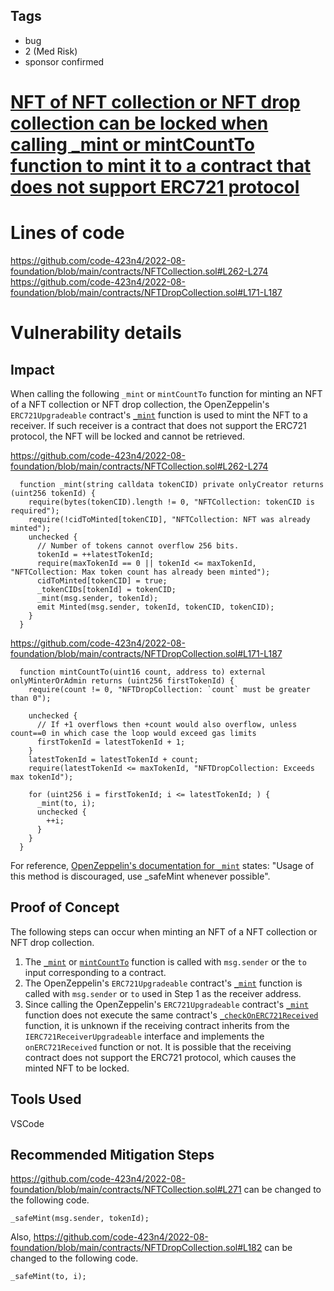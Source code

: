 ## Tags

- bug
- 2 (Med Risk)
- sponsor confirmed

# [NFT of NFT collection or NFT drop collection can be locked when calling _mint or mintCountTo function to mint it to a contract that does not support ERC721 protocol](https://github.com/code-423n4/2022-08-foundation-findings/issues/183) 

# Lines of code

https://github.com/code-423n4/2022-08-foundation/blob/main/contracts/NFTCollection.sol#L262-L274
https://github.com/code-423n4/2022-08-foundation/blob/main/contracts/NFTDropCollection.sol#L171-L187


# Vulnerability details

## Impact
When calling the following `_mint` or `mintCountTo` function for minting an NFT of a NFT collection or NFT drop collection, the OpenZeppelin's `ERC721Upgradeable` contract's [`_mint`](https://github.com/OpenZeppelin/openzeppelin-contracts-upgradeable/blob/master/contracts/token/ERC721/ERC721Upgradeable.sol#L284-L296) function is used to mint the NFT to a receiver. If such receiver is a contract that does not support the ERC721 protocol, the NFT will be locked and cannot be retrieved.

https://github.com/code-423n4/2022-08-foundation/blob/main/contracts/NFTCollection.sol#L262-L274
```
  function _mint(string calldata tokenCID) private onlyCreator returns (uint256 tokenId) {
    require(bytes(tokenCID).length != 0, "NFTCollection: tokenCID is required");
    require(!cidToMinted[tokenCID], "NFTCollection: NFT was already minted");
    unchecked {
      // Number of tokens cannot overflow 256 bits.
      tokenId = ++latestTokenId;
      require(maxTokenId == 0 || tokenId <= maxTokenId, "NFTCollection: Max token count has already been minted");
      cidToMinted[tokenCID] = true;
      _tokenCIDs[tokenId] = tokenCID;
      _mint(msg.sender, tokenId);
      emit Minted(msg.sender, tokenId, tokenCID, tokenCID);
    }
  }
```

https://github.com/code-423n4/2022-08-foundation/blob/main/contracts/NFTDropCollection.sol#L171-L187
```
  function mintCountTo(uint16 count, address to) external onlyMinterOrAdmin returns (uint256 firstTokenId) {
    require(count != 0, "NFTDropCollection: `count` must be greater than 0");

    unchecked {
      // If +1 overflows then +count would also overflow, unless count==0 in which case the loop would exceed gas limits
      firstTokenId = latestTokenId + 1;
    }
    latestTokenId = latestTokenId + count;
    require(latestTokenId <= maxTokenId, "NFTDropCollection: Exceeds max tokenId");

    for (uint256 i = firstTokenId; i <= latestTokenId; ) {
      _mint(to, i);
      unchecked {
        ++i;
      }
    }
  }
```

For reference, [OpenZeppelin's documentation for `_mint`](https://docs.openzeppelin.com/contracts/4.x/api/token/erc721#ERC721-_mint-address-uint256-) states: "Usage of this method is discouraged, use _safeMint whenever possible".

## Proof of Concept
The following steps can occur when minting an NFT of a NFT collection or NFT drop collection.
1. The [`_mint`](https://github.com/code-423n4/2022-08-foundation/blob/main/contracts/NFTCollection.sol#L262-L274) or [`mintCountTo`](https://github.com/code-423n4/2022-08-foundation/blob/main/contracts/NFTDropCollection.sol#L171-L187) function is called with `msg.sender` or the `to` input corresponding to a contract.
2. The OpenZeppelin's `ERC721Upgradeable` contract's [`_mint`](https://github.com/OpenZeppelin/openzeppelin-contracts-upgradeable/blob/master/contracts/token/ERC721/ERC721Upgradeable.sol#L284-L296) function is called with `msg.sender` or `to` used in Step 1 as the receiver address.
3. Since calling the OpenZeppelin's `ERC721Upgradeable` contract's [`_mint`](https://github.com/OpenZeppelin/openzeppelin-contracts-upgradeable/blob/master/contracts/token/ERC721/ERC721Upgradeable.sol#L284-L296) function does not execute the same contract's [`_checkOnERC721Received`](https://github.com/OpenZeppelin/openzeppelin-contracts-upgradeable/blob/master/contracts/token/ERC721/ERC721Upgradeable.sol#L400-L422) function, it is unknown if the receiving contract inherits from the `IERC721ReceiverUpgradeable` interface and implements the `onERC721Received` function or not. It is possible that the receiving contract does not support the ERC721 protocol, which causes the minted NFT to be locked.

## Tools Used
VSCode

## Recommended Mitigation Steps
https://github.com/code-423n4/2022-08-foundation/blob/main/contracts/NFTCollection.sol#L271 can be changed to the following code.
```
_safeMint(msg.sender, tokenId);
```

Also, https://github.com/code-423n4/2022-08-foundation/blob/main/contracts/NFTDropCollection.sol#L182 can be changed to the following code.
```
_safeMint(to, i);
```